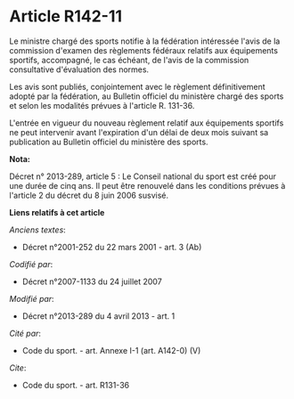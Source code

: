 # Article R142-11

Le ministre chargé des sports notifie à la fédération intéressée l'avis de la commission d'examen des règlements fédéraux
relatifs aux équipements sportifs, accompagné, le cas échéant, de l'avis de la commission consultative d'évaluation des
normes. 

Les avis sont publiés, conjointement avec le règlement définitivement adopté par la fédération, au Bulletin officiel du
ministère chargé des sports et selon les modalités prévues à l'article R. 131-36. 

L'entrée en vigueur du nouveau règlement relatif aux équipements sportifs ne peut intervenir avant l'expiration d'un délai de
deux mois suivant sa publication au Bulletin officiel du ministère des sports.

**Nota:**

Décret n° 2013-289, article 5 : Le Conseil national du sport est créé pour une durée de cinq ans. Il peut être renouvelé dans
les conditions prévues à l'article 2 du décret du 8 juin 2006 susvisé.

**Liens relatifs à cet article**

_Anciens textes_:

  - Décret n°2001-252 du 22 mars 2001 - art. 3 (Ab)

_Codifié par_:

  - Décret n°2007-1133 du 24 juillet 2007

_Modifié par_:

  - Décret n°2013-289 du 4 avril 2013 - art. 1

_Cité par_:

  - Code du sport. - art. Annexe I-1 (art. A142-0) (V)

_Cite_:

  - Code du sport. - art. R131-36
